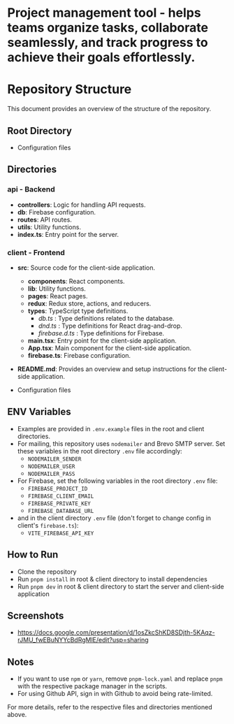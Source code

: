 # Project management tool - helps teams organize tasks, collaborate seamlessly, and track progress to achieve their goals effortlessly.

# Repository Structure

This document provides an overview of the structure of the repository.

## Root Directory

- Configuration files

## Directories

### api - Backend

- **controllers**: Logic for handling API requests.
- **db**: Firebase configuration.
- **routes**: API routes.
- **utils**: Utility functions.
- **index.ts**: Entry point for the server.

### client - Frontend

- **src**: Source code for the client-side application.

  - **components**: React components.
  - **lib**: Utility functions.
  - **pages**: React pages.
  - **redux**: Redux store, actions, and reducers.
  - **types**: TypeScript type definitions.
    - _db.ts_ : Type definitions related to the database.
    - _dnd.ts_ : Type definitions for React drag-and-drop.
    - _firebase.d.ts_ : Type definitions for Firebase.
  - **main.tsx**: Entry point for the client-side application.
  - **App.tsx**: Main component for the client-side application.
  - **firebase.ts**: Firebase configuration.

- **README.md**: Provides an overview and setup instructions for the client-side application.
- Configuration files

## ENV Variables

- Examples are provided in `.env.example` files in the root and client directories.
- For mailing, this repository uses `nodemailer` and Brevo SMTP server. Set these variables in the root directory `.env` file accordingly:
  - `NODEMAILER_SENDER`
  - `NODEMAILER_USER`
  - `NODEMAILER_PASS`
- For Firebase, set the following variables in the root directory `.env` file:
  - `FIREBASE_PROJECT_ID`
  - `FIREBASE_CLIENT_EMAIL`
  - `FIREBASE_PRIVATE_KEY`
  - `FIREBASE_DATABASE_URL`
- and in the client directory `.env` file (don't forget to change config in client's `firebase.ts`):
  - `VITE_FIREBASE_API_KEY`

## How to Run

- Clone the repository
- Run `pnpm install` in root & client directory to install dependencies
- Run `pnpm dev` in root & client directory to start the server and client-side application

## Screenshots

- https://docs.google.com/presentation/d/1osZkcShKD8SDjth-5KAqz-rJMU_fwEBuNYYcBdRgMlE/edit?usp=sharing

## Notes

- If you want to use `npm` or `yarn`, remove `pnpm-lock.yaml` and replace `pnpm` with the respective package manager in the scripts.
- For using Github API, sign in with Github to avoid being rate-limited.

For more details, refer to the respective files and directories mentioned above.
